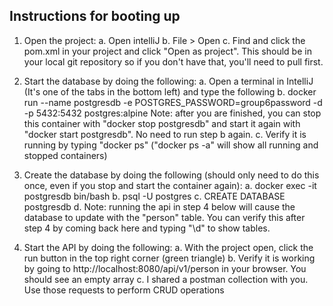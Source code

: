 Instructions for booting up
---------------------------
1. Open the project:
	a. Open intelliJ
	b. File > Open
	c. Find and click the pom.xml in your project and click "Open as project".  This should be in your local git repository so if you don't have that, you'll need to pull first.

2. Start the database by doing the following:
	a. Open a terminal in IntelliJ (It's one of the tabs in the bottom left) and type the following
	b. docker run --name postgresdb -e POSTGRES_PASSWORD=group6password -d -p 5432:5432 postgres:alpine
		Note: after you are finished, you can stop this container with "docker stop postgresdb" and start it again with "docker start postgresdb".  No need to run step b again.
	c. Verify it is running by typing "docker ps"  ("docker ps -a" will show all running and stopped containers)

3. Create the database by doing the following (should only need to do this once, even if you stop and start the container again):
	a. docker exec -it postgresdb bin/bash
	b. psql -U postgres
	c. CREATE DATABASE postgresdb
	d. Note: running the api in step 4 below will cause the database to update with the "person" table.  You can verify this after step 4 by coming back here and typing "\d" to show tables.


3. Start the API by doing the following:
	a. With the project open, click the run button in the top right corner (green triangle)
	b. Verify it is working by going to http://localhost:8080/api/v1/person in your browser.  You should see an empty array
   	c. I shared a postman collection with you.  Use those requests to perform CRUD operations



